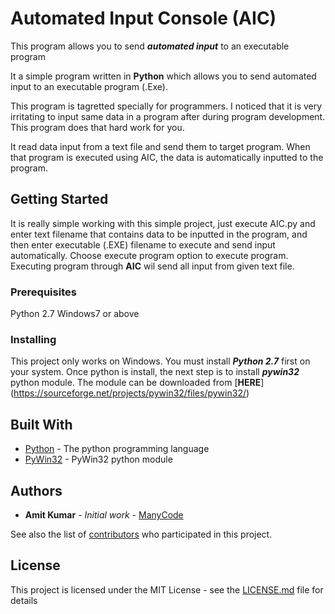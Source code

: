 # Automated Input Console (AIC)

This program allows you to send ***automated input*** to an executable program

It a simple program written in **Python** which allows you to send automated input to an executable program (.Exe).

This program is tagretted specially for programmers. I noticed that it is very irritating to input same
data in a program after during program development. This program does that hard work for you.

It read data input from a text file and send them to target program. When that program is executed using AIC, the data is
automatically inputted to the program.

## Getting Started

It is really simple working with this simple project, just execute AIC.py and enter text filename that contains data to be inputted in the program, and then enter executable (.EXE) filename to execute and send input automatically.
Choose execute program option to execute program. Executing program through **AIC** wil send all input from given text file.

### Prerequisites

Python 2.7
Windows7 or above

### Installing

This project only works on Windows.
You must install ***Python 2.7*** first on your system.
Once python is install, the next step is to install ***pywin32*** python module. The module can be downloaded from [**HERE**] (https://sourceforge.net/projects/pywin32/files/pywin32/)

## Built With

* [Python](http://www.python.org) - The python programming language
* [PyWin32](https://sourceforge.net/projects/pywin32/files/pywin32/) - PyWin32 python module

## Authors

* **Amit Kumar** - *Initial work* - [ManyCode](https://github.com/ManyCode)

See also the list of [contributors](https://github.com/ManyCode/Automated-Input-Console-AIC-/contributors) who participated in this project.

## License

This project is licensed under the MIT License - see the [LICENSE.md](https://github.com/ManyCode/Automated-Input-Console-AIC-/blob/master/License.md) file for details

